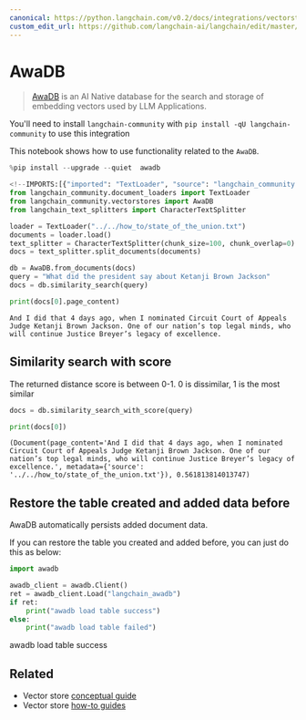```yaml
---
canonical: https://python.langchain.com/v0.2/docs/integrations/vectorstores/awadb/
custom_edit_url: https://github.com/langchain-ai/langchain/edit/master/docs/docs/integrations/vectorstores/awadb.ipynb
---
```


# AwaDB
>[AwaDB](https://github.com/awa-ai/awadb) is an AI Native database for the search and storage of embedding vectors used by LLM Applications.

You'll need to install `langchain-community` with `pip install -qU langchain-community` to use this integration

This notebook shows how to use functionality related to the `AwaDB`.


```python
%pip install --upgrade --quiet  awadb
```


```python
<!--IMPORTS:[{"imported": "TextLoader", "source": "langchain_community.document_loaders", "docs": "https://api.python.langchain.com/en/latest/document_loaders/langchain_community.document_loaders.text.TextLoader.html", "title": "AwaDB"}, {"imported": "AwaDB", "source": "langchain_community.vectorstores", "docs": "https://api.python.langchain.com/en/latest/vectorstores/langchain_community.vectorstores.awadb.AwaDB.html", "title": "AwaDB"}, {"imported": "CharacterTextSplitter", "source": "langchain_text_splitters", "docs": "https://api.python.langchain.com/en/latest/character/langchain_text_splitters.character.CharacterTextSplitter.html", "title": "AwaDB"}]-->
from langchain_community.document_loaders import TextLoader
from langchain_community.vectorstores import AwaDB
from langchain_text_splitters import CharacterTextSplitter
```


```python
loader = TextLoader("../../how_to/state_of_the_union.txt")
documents = loader.load()
text_splitter = CharacterTextSplitter(chunk_size=100, chunk_overlap=0)
docs = text_splitter.split_documents(documents)
```


```python
db = AwaDB.from_documents(docs)
query = "What did the president say about Ketanji Brown Jackson"
docs = db.similarity_search(query)
```


```python
print(docs[0].page_content)
```
```output
And I did that 4 days ago, when I nominated Circuit Court of Appeals Judge Ketanji Brown Jackson. One of our nation’s top legal minds, who will continue Justice Breyer’s legacy of excellence.
```
## Similarity search with score

The returned distance score is between 0-1. 0 is dissimilar, 1 is the most similar


```python
docs = db.similarity_search_with_score(query)
```


```python
print(docs[0])
```
```output
(Document(page_content='And I did that 4 days ago, when I nominated Circuit Court of Appeals Judge Ketanji Brown Jackson. One of our nation’s top legal minds, who will continue Justice Breyer’s legacy of excellence.', metadata={'source': '../../how_to/state_of_the_union.txt'}), 0.561813814013747)
```
## Restore the table created and added data before

AwaDB automatically persists added document data.

If you can restore the table you created and added before, you can just do this as below:


```python
import awadb

awadb_client = awadb.Client()
ret = awadb_client.Load("langchain_awadb")
if ret:
    print("awadb load table success")
else:
    print("awadb load table failed")
```
awadb load table success


## Related

- Vector store [conceptual guide](/docs/concepts/#vector-stores)
- Vector store [how-to guides](/docs/how_to/#vector-stores)